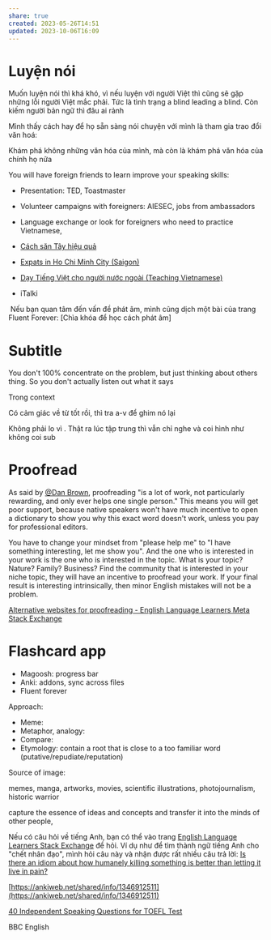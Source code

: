 ```yaml
---
share: true
created: 2023-05-26T14:51
updated: 2023-10-06T16:09
---
```


# Luyện nói

Muốn luyện nói thì khá khó, vì nếu luyện với người Việt thì cũng sẽ gặp những lỗi người Việt mắc phải. Tức là tình trạng a blind leading a blind. Còn kiếm người bản ngữ thì đâu ai rảnh

Mình thấy cách hay để họ sẵn sàng nói chuyện với mình là tham gia trao đổi văn hoá:

Khám phá không những văn hóa của mình, mà còn là khám phá văn hóa của chính họ nữa

You will have foreign friends to learn improve your speaking skills:

-   Presentation: TED, Toastmaster
-   Volunteer campaigns with foreigners: AIESEC, jobs from ambassadors
-   Language exchange or look for foreigners who need to practice Vietnamese,
-   [Cách săn Tây hiệu quả](https://www.youtube.com/watch?v=httg3co1mio)
-   [Expats in Ho Chi Minh City (Saigon)](https://www.facebook.com/groups/4301061554/?ref=groups_discover_tab)
-   [Dạy Tiếng Việt cho người nước ngoài (Teaching Vietnamese)](https://www.facebook.com/groups/daytiengviet/)

-   iTalki

 Nếu bạn quan tâm đến vấn đề phát âm, mình cũng dịch một bài của trang Fluent Forever: [Chìa khóa để học cách phát âm]
 
# Subtitle
You don't 100% concentrate on the problem, but just thinking about others thing. So you don't actually listen out what it says

Trong context

Có cảm giác về từ tốt rồi, thì tra a-v để ghim nó lại

Không phải lo vì . Thật ra lúc tập trung thì vẫn chỉ nghe và coi hình như không coi sub

# Proofread

As said by [@Dan Brown](https://ell.meta.stackexchange.com/q/3469/11458#comment10353_3469), proofreading "is a lot of work, not particularly rewarding, and only ever helps one single person." This means you will get poor support, because native speakers won't have much incentive to open a dictionary to show you why this exact word doesn't work, unless you pay for professional editors.

You have to change your mindset from "please help me" to "I have something interesting, let me show you". And the one who is interested in your work is the one who is interested in the topic. What is your topic? Nature? Family? Business? Find the community that is interested in your niche topic, they will have an incentive to proofread your work. If your final result is interesting intrinsically, then minor English mistakes will not be a problem.

[Alternative websites for proofreading - English Language Learners Meta Stack Exchange](https://ell.meta.stackexchange.com/questions/263/alternative-websites-for-proofreading#2396)

# Flashcard app

-   Magoosh: progress bar
-   Anki: addons, sync across files
-   Fluent forever

Approach:

-   Meme:
-   Metaphor, analogy:
-   Compare:
-   Etymology: contain a root that is close to a too familiar word (putative/repudiate/reputation)

Source of image:

memes, manga, artworks, movies, scientific illustrations, photojournalism, historic warrior

capture the essence of ideas and concepts and transfer it into the minds of other people,



Nếu có câu hỏi về tiếng Anh, bạn có thể vào trang [English Language Learners Stack Exchange](https://ell.stackexchange.com/) để hỏi. Ví dụ như để tìm thành ngữ tiếng Anh cho "chết nhân đạo", mình hỏi câu này và nhận được rất nhiều câu trả lời: [Is there an idiom about how humanely killing something is better than letting it live in pain?](https://ell.stackexchange.com/q/184925/11458)

[https://ankiweb.net/shared/info/1346912511](https://ankiweb.net/shared/info/1346912511)

[40 Independent Speaking Questions for TOEFL Test](https://ankiweb.net/shared/info/2044243188)

BBC English
